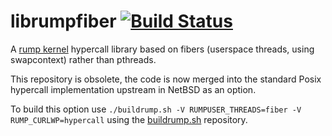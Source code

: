 librumpfiber [![Build Status](https://travis-ci.org/rumpkernel/rumpfiber.png?branch=master)](https://travis-ci.org/rumpkernel/rumpfiber)
============

A [rump kernel](http://rumpkernel.org) hypercall library based on fibers (userspace threads, using swapcontext) rather than pthreads.

This repository is obsolete, the code is now merged into the standard Posix hypercall implementation upstream in NetBSD as an option.

To build this option use `./buildrump.sh -V RUMPUSER_THREADS=fiber -V RUMP_CURLWP=hypercall` using the [buildrump.sh](http://repo.rumpkernel.org/buildrump.sh) repository.
